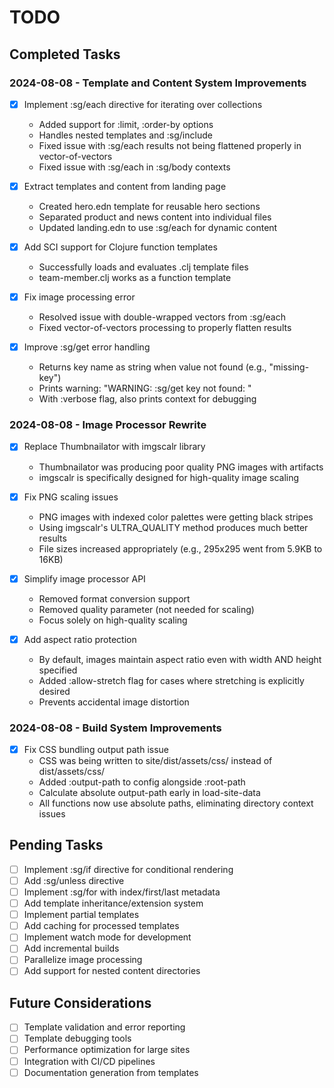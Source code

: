 # TODO

## Completed Tasks

### 2024-08-08 - Template and Content System Improvements

- [x] Implement :sg/each directive for iterating over collections
  - Added support for :limit, :order-by options
  - Handles nested templates and :sg/include
  - Fixed issue with :sg/each results not being flattened properly in vector-of-vectors
  - Fixed issue with :sg/each in :sg/body contexts

- [x] Extract templates and content from landing page
  - Created hero.edn template for reusable hero sections
  - Separated product and news content into individual files
  - Updated landing.edn to use :sg/each for dynamic content

- [x] Add SCI support for Clojure function templates
  - Successfully loads and evaluates .clj template files
  - team-member.clj works as a function template

- [x] Fix image processing error
  - Resolved issue with double-wrapped vectors from :sg/each
  - Fixed vector-of-vectors processing to properly flatten results

- [x] Improve :sg/get error handling
  - Returns key name as string when value not found (e.g., "missing-key")
  - Prints warning: "WARNING: :sg/get key not found: <key>"
  - With :verbose flag, also prints context for debugging

### 2024-08-08 - Image Processor Rewrite

- [x] Replace Thumbnailator with imgscalr library
  - Thumbnailator was producing poor quality PNG images with artifacts
  - imgscalr is specifically designed for high-quality image scaling
  
- [x] Fix PNG scaling issues
  - PNG images with indexed color palettes were getting black stripes
  - Using imgscalr's ULTRA_QUALITY method produces much better results
  - File sizes increased appropriately (e.g., 295x295 went from 5.9KB to 16KB)

- [x] Simplify image processor API
  - Removed format conversion support
  - Removed quality parameter (not needed for scaling)
  - Focus solely on high-quality scaling

- [x] Add aspect ratio protection
  - By default, images maintain aspect ratio even with width AND height specified
  - Added :allow-stretch flag for cases where stretching is explicitly desired
  - Prevents accidental image distortion

### 2024-08-08 - Build System Improvements

- [x] Fix CSS bundling output path issue
  - CSS was being written to site/dist/assets/css/ instead of dist/assets/css/
  - Added :output-path to config alongside :root-path
  - Calculate absolute output-path early in load-site-data
  - All functions now use absolute paths, eliminating directory context issues

## Pending Tasks

- [ ] Implement :sg/if directive for conditional rendering
- [ ] Add :sg/unless directive
- [ ] Implement :sg/for with index/first/last metadata
- [ ] Add template inheritance/extension system
- [ ] Implement partial templates
- [ ] Add caching for processed templates
- [ ] Implement watch mode for development
- [ ] Add incremental builds
- [ ] Parallelize image processing
- [ ] Add support for nested content directories

## Future Considerations

- [ ] Template validation and error reporting
- [ ] Template debugging tools
- [ ] Performance optimization for large sites
- [ ] Integration with CI/CD pipelines
- [ ] Documentation generation from templates

